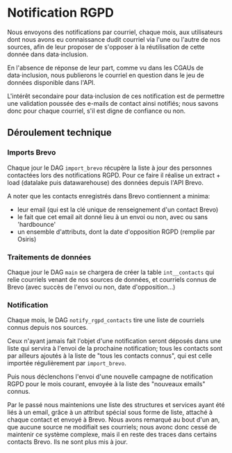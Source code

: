 # Notification RGPD

Nous envoyons des notifications par courriel, chaque mois, aux utilisateurs dont nous avons eu connaissance dudit courriel
via l'une ou l'autre de nos sources, afin de leur proposer de s'opposer à la réutilisation de cette donnée dans
data⋅inclusion.

En l'absence de réponse de leur part, comme vu dans les CGAUs de data⋅inclusion, nous publierons le courriel en
question dans le jeu de données disponible dans l'API.

L'intérêt secondaire pour data⋅inclusion de ces notification est de permettre une validation poussée des e-mails de contact
ainsi notifiés; nous savons donc pour chaque courriel, s'il est digne de confiance ou non.

## Déroulement technique

### Imports Brevo
Chaque jour le DAG `import_brevo` récupère la liste à jour des personnes contactées lors des notifications RGPD.
Pour ce faire il réalise un extract + load (datalake puis datawarehouse) des données depuis l'API Brevo.

A noter que les contacts enregistrés dans Brevo contiennent a minima:
- leur email (qui est la clé unique de renseignement d'un contact Brevo)
- le fait que cet email ait donné lieu à un envoi ou non, avec ou sans 'hardbounce'
- un ensemble d'attributs, dont la date d'opposition RGPD (remplie par Osiris)

### Traitements de données
Chaque jour le DAG `main` se chargera de créer la table `int__contacts` qui relie courriels venant
de nos sources de données, et courriels connus de Brevo (avec succès de l'envoi ou non, date d'opposition...)

### Notification
Chaque mois, le DAG `notify_rgpd_contacts` tire une liste de courriels connus depuis nos sources.

Ceux n'ayant jamais fait l'objet d'une notification seront déposés dans une liste qui servira à l'envoi
de la prochaine notification; tous les contacts sont par ailleurs ajoutés à la liste de "tous les contacts
connus", qui est celle importée régulièrement par `import_brevo`.

Puis nous déclenchons l'envoi d'une nouvelle campagne de notification RGPD pour le mois courant, envoyée
à la liste des "nouveaux emails" connus.

Par le passé nous maintenions une liste des structures et services ayant été liés à un email, grâce à un attribut
spécial sous forme de liste, attaché à chaque contact et envoyé à Brevo. Nous avons remarqué au bout d'un an,
que aucune source ne modifiait ses courriels; nous avonc donc cessé de maintenir ce système complexe, mais il en
reste des traces dans certains contacts Brevo. Ils ne sont plus mis à jour.
